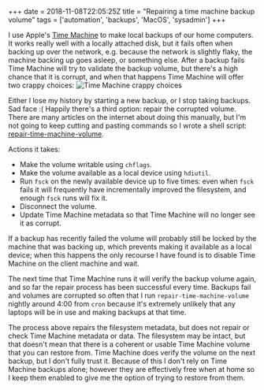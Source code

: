 +++
date = 2018-11-08T22:05:25Z
title = "Repairing a time machine backup volume"
tags = ['automation', 'backups', 'MacOS', 'sysadmin']
+++

I use Apple's [Time Machine](https://support.apple.com/en-ie/HT201250) to make
local backups of our home computers.  It works really well with a locally
attached disk, but it fails often when backing up over the network, e.g. because
the network is slightly flaky, the machine backing up goes asleep, or something
else.  After a backup fails Time Machine will try to validate the backup volume,
but there's a high chance that it is corrupt, and when that happens Time Machine
will offer two crappy choices: ![Time Machine crappy
choices](/static/images/time-machine-error.png)

Either I lose my history by starting a new backup, or I stop taking backups.
Sad face :(  Happily there's a third option: repair the corrupted volume.  There
are many articles on the internet about doing this manually, but I'm not going
to keep cutting and pasting commands so I wrote a shell script:
[repair-time-machine-volume](https://github.com/tobinjt/bin/blob/master/repair-time-machine-volume).

Actions it takes:

*   Make the volume writable using `chflags`.
*   Make the volume available as a local device using `hdiutil`.
*   Run `fsck` on the newly available device up to five times: even when `fsck`
    fails it will frequently have incrementally improved the filesystem, and
    enough `fsck` runs will fix it.
*   Disconnect the volume.
*   Update Time Machine metadata so that Time Machine will no longer see it as
    corrupt.

If a backup has recently failed the volume will probably still be locked by the
machine that was backing up, which prevents making it available as a local
device; when this happens the only recourse I have found is to disable Time
Machine on the client machine and wait.

The next time that Time Machine runs it will verify the backup volume again, and
so far the repair process has been successful every time.  Backups fail and
volumes are corrupted so often that I run `repair-time-machine-volume` nightly
around 4:00 from `cron` because it's extremely unlikely that any laptops will be
in use and making backups at that time.

The process above repairs the filesystem metadata, but does not repair or check
Time Machine metadata or data.  The filesystem may be intact, but that doesn't
mean that there is a coherent or usable Time Machine volume that you can restore
from.  Time Machine does verify the volume on the next backup, but I don't fully
trust it.  Because of this I don't rely on Time Machine backups alone; however
they are effectively free when at home so I keep them enabled to give me the
option of trying to restore from them.
